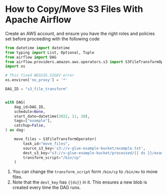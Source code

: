 # How to Copy/Move S3 Files With Apache Airflow

Create an AWS account, and ensure you have the right roles and policies set before proceeding with the following code

```python
from datetime import datetime
from typing import List, Optional, Tuple
from airflow import DAG
from airflow.providers.amazon.aws.operators.s3 import S3FileTransformOperator
import os

# This fixed NEGSIG.SIGEV error
os.environ['no_proxy'] = '*'

DAG_ID = "s3_file_transform"


with DAG(
    dag_id=DAG_ID,
    schedule=None,
    start_date=datetime(2022, 11, 10),
    tags=["example"],
    catchup=False,
) as dag:

    move_files = S3FileTransformOperator(
        task_id="move_files",
        source_s3_key='s3://v-glue-example-bucket/example.txt',
        dest_s3_key="s3://v-glue-example-bucket/processed/{{ ds }}/example.txt",
        transform_script="/bin/cp"
    )
```

1. You can change the `transform_script` form `/bin/cp`  to `/bin/mv` to move files.
2. Note that the `dest_key` has `{{ds}}` in it. This ensures a new blob is created every time the DAG runs.&#x20;
